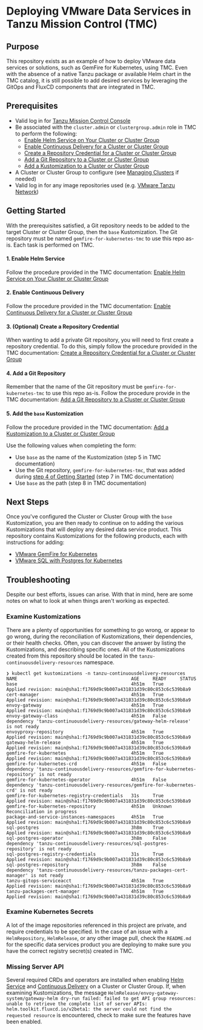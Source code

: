 # Deploying VMware Data Services in Tanzu Mission Control (TMC)

## Purpose
This repository exists as an example of how to deploy VMware data services or solutions, such as GemFire for Kubernetes, using TMC. Even with the absence of a native Tanzu package or available Helm chart in the TMC catalog, it is still possible to add desired services by leveraging the GitOps and FluxCD components that are integrated in TMC.

## Prerequisites
* Valid log in for [Tanzu Mission Control Console](https://docs.vmware.com/en/VMware-Tanzu-Mission-Control/services/tanzumc-using/GUID-855A8998-E19A-46AC-A833-12C347486EF7.html)
* Be associated with the `cluster.admin` or `clustergroup.admin` role in TMC to perform the following:
    * [Enable Helm Service on Your Cluster or Cluster Group](https://docs.vmware.com/en/VMware-Tanzu-Mission-Control/services/tanzumc-using/GUID-0927CDC8-A5C1-4FAE-9A7C-8A5D62FDF8D8.html)
    * [Enable Continuous Delivery for a Cluster or Cluster Group](https://docs.vmware.com/en/VMware-Tanzu-Mission-Control/services/tanzumc-using/GUID-AB0A6CCE-1CA4-4BDC-B22E-BFE2E2BD8D7F.html)
    * [Create a Repository Credential for a Cluster or Cluster Group](https://docs.vmware.com/en/VMware-Tanzu-Mission-Control/services/tanzumc-using/GUID-657661A2-B26E-412A-9A46-7467A44A075A.html)
    * [Add a Git Repository to a Cluster or Cluster Group](https://docs.vmware.com/en/VMware-Tanzu-Mission-Control/services/tanzumc-using/GUID-26C2D2F3-0E5C-4E56-B875-B7FB003267E4.html)
    * [Add a Kustomization to a Cluster or Cluster Group](https://docs.vmware.com/en/VMware-Tanzu-Mission-Control/services/tanzumc-using/GUID-99916A6D-5DAF-4A26-88C7-28662F847F2F.html)
* A Cluster or Cluster Group to configure (see [Managing Clusters](https://docs.vmware.com/en/VMware-Tanzu-Mission-Control/services/tanzumc-using/GUID-D8623CB6-D821-4837-A73A-6163BC4132A4.html) if needed)
* Valid log in for any image repositories used (e.g. [VMware Tanzu Network](https://network.tanzu.vmware.com/))

## Getting Started
With the prerequisites satisfied, a Git repository needs to be added to the target Cluster or Cluster Group, then the `base` Kustomization. The Git repository must be named `gemfire-for-kubernetes-tmc` to use this repo as-is. Each task is performed on TMC.

#### 1. Enable Helm Service
Follow the procedure provided in the TMC documentation: [Enable Helm Service on Your Cluster or Cluster Group](https://docs.vmware.com/en/VMware-Tanzu-Mission-Control/services/tanzumc-using/GUID-0927CDC8-A5C1-4FAE-9A7C-8A5D62FDF8D8.html)

#### 2. Enable Continuous Delivery
Follow the procedure provided in the TMC documentation: [Enable Continuous Delivery for a Cluster or Cluster Group](https://docs.vmware.com/en/VMware-Tanzu-Mission-Control/services/tanzumc-using/GUID-AB0A6CCE-1CA4-4BDC-B22E-BFE2E2BD8D7F.html)

#### 3. (Optional) Create a Repository Credential
When wanting to add a private Git repository, you will need to first create a repository credential. To do this, simply follow the procedure provided in the TMC documentation: [Create a Repository Credential for a Cluster or Cluster Group](https://docs.vmware.com/en/VMware-Tanzu-Mission-Control/services/tanzumc-using/GUID-657661A2-B26E-412A-9A46-7467A44A075A.html)

#### 4. Add a Git Repository
Remember that the name of the Git repository must be `gemfire-for-kubernetes-tmc` to use this repo as-is. Follow the procedure provide in the TMC documentation: [Add a Git Repository to a Cluster or Cluster Group](https://docs.vmware.com/en/VMware-Tanzu-Mission-Control/services/tanzumc-using/GUID-26C2D2F3-0E5C-4E56-B875-B7FB003267E4.html)

#### 5. Add the `base` Kustomization
Follow the procedure provided in the TMC documentation: [Add a Kustomization to a Cluster or Cluster Group
](https://docs.vmware.com/en/VMware-Tanzu-Mission-Control/services/tanzumc-using/GUID-99916A6D-5DAF-4A26-88C7-28662F847F2F.html)

Use the following values when completing the form:
* Use `base` as the name of the Kustomization (step 5 in TMC documentation)
* Use the Git repository, `gemfire-for-kubernetes-tmc`, that was added during [step 4 of Getting Started](#4-add-a-git-repository) (step 7 in TMC documentation)
* Use `base` as the path (step 8 in TMC documentation)


## Next Steps
Once you've configured the Cluster or Cluster Group with the `base` Kustomization, you are then ready to continue on to adding the various Kustomizations that will deploy any desired data service product. This repository contains Kustomizations for the following products, each with instructions for adding:

* [VMware GemFire for Kubernetes](gemfire-for-kubernetes/README.md)
* [VMware SQL with Postgres for Kubernetes](sql-postgres/README.md)

## Troubleshooting
Despite our best efforts, issues can arise. With that in mind, here are some notes on what to look at when things aren't working as expected.

### Examine Kustomizations
There are a plenty of opportunities for something to go wrong, or appear to go wrong, during the reconciliation of Kustomizations, their dependencies, or their health checks. Often, you can discover the answer by listing the Kustomizations, and describing specific ones. All of the Kustomizations created from this repository should be located in the `tanzu-continuousdelivery-resources` namespace.

```
❯ kubectl get kustomizations -n tanzu-continuousdelivery-resources
NAME                                          AGE     READY     STATUS
base                                          4h51m   True      Applied revision: main@sha1:f1769d9c9b007a431831d39c80c853c6c539b8a9
cert-manager                                  4h51m   True      Applied revision: main@sha1:f1769d9c9b007a431831d39c80c853c6c539b8a9
envoy-gateway                                 4h51m   True      Applied revision: main@sha1:f1769d9c9b007a431831d39c80c853c6c539b8a9
envoy-gateway-class                           4h51m   False     dependency 'tanzu-continuousdelivery-resources/gateway-helm-release' is not ready
envoyproxy-repository                         4h51m   True      Applied revision: main@sha1:f1769d9c9b007a431831d39c80c853c6c539b8a9
gateway-helm-release                          4h51m   True      Applied revision: main@sha1:f1769d9c9b007a431831d39c80c853c6c539b8a9
gemfire-for-kubernetes                        4h51m   True      Applied revision: main@sha1:f1769d9c9b007a431831d39c80c853c6c539b8a9
gemfire-for-kubernetes-crd                    4h51m   False     dependency 'tanzu-continuousdelivery-resources/gemfire-for-kubernetes-repository' is not ready
gemfire-for-kubernetes-operator               4h51m   False     dependency 'tanzu-continuousdelivery-resources/gemfire-for-kubernetes-crd' is not ready
gemfire-for-kubernetes-registry-credentials   31s     True      Applied revision: main@sha1:f1769d9c9b007a431831d39c80c853c6c539b8a9
gemfire-for-kubernetes-repository             4h51m   Unknown   Reconciliation in progress
package-and-service-instances-namespaces      4h51m   True      Applied revision: main@sha1:f1769d9c9b007a431831d39c80c853c6c539b8a9
sql-postgres                                  3h8m    True      Applied revision: main@sha1:f1769d9c9b007a431831d39c80c853c6c539b8a9
sql-postgres-operator                         3h8m    False     dependency 'tanzu-continuousdelivery-resources/sql-postgres-repository' is not ready
sql-postgres-registry-credentials             31s     True      Applied revision: main@sha1:f1769d9c9b007a431831d39c80c853c6c539b8a9
sql-postgres-repository                       3h8m    False     dependency 'tanzu-continuousdelivery-resources/tanzu-packages-cert-manager' is not ready
tanzu-gitops-serviceacct                      4h51m   True      Applied revision: main@sha1:f1769d9c9b007a431831d39c80c853c6c539b8a9
tanzu-packages-cert-manager                   4h51m   True      Applied revision: main@sha1:f1769d9c9b007a431831d39c80c853c6c539b8a9
```

### Examine Kubernetes Secrets
A lot of the image repositories referenced in this project are private, and require credentials to be specified. In the case of an issue with a `HelmRepository`, `HelmRelease`, or any other image pull, check the `README.md` for the specific data services product you are deploying to make sure you have the correct registry secret(s) created in TMC.

### Missing Server API
Several required CRDs and operators are installed when enabling [Helm Service](#1-enable-helm-service) and [Continuous Delivery](#2-enable-continuous-delivery) on a Cluster or Cluster Group. If, when examining Kustomizations, the message `HelmRelease/envoy-gateway-system/gateway-helm dry-run failed: failed to get API group resources: unable to retrieve the complete list of server APIs: helm.toolkit.fluxcd.io/v2beta1: the server could not find the requested resource` is encountered, check to make sure the features have been enabled.
